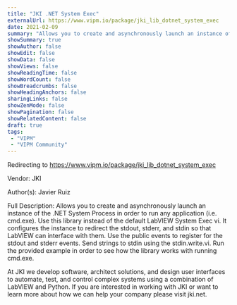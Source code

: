 ```yaml
---
title: "JKI .NET System Exec"
externalUrl: https://www.vipm.io/package/jki_lib_dotnet_system_exec
date: 2021-02-09
summary: "Allows you to create and asynchronously launch an instance of the ."
showSummary: true
showAuthor: false
showEdit: false
showData: false
showViews: false
showReadingTime: false
showWordCount: false
showBreadcrumbs: false
showHeadingAnchors: false
sharingLinks: false
showZenMode: false
showPagination: false
showRelatedContent: false
draft: true
tags:
 - "VIPM"
 - "VIPM Community"
---
```


Redirecting to https://www.vipm.io/package/jki_lib_dotnet_system_exec

Vendor: JKI

Author(s): Javier Ruiz
 
Full Description:
Allows you to create and asynchronously launch an instance of the .NET System Process in order to run any application (i.e. cmd.exe).  Use this library instead of the default LabVIEW System Exec vi. It configures the instance to redirect the stdout, stderr, and stdin so that LabVIEW can interface with them. Use the public events to register for the stdout and stderr events. Send strings to stdin using the stdin.write.vi. Run the provided example in order to see how the library works with running cmd.exe.

At JKI we develop software, architect solutions, and design user interfaces to automate, test, and control complex systems using a combination of LabVIEW and Python. If you are interested in working with JKI or want to learn more about how we can help your company please visit jki.net.